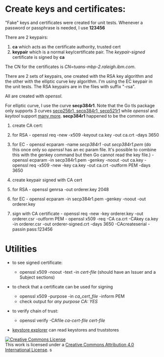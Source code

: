 # Create keys and certificates:

"Fake" keys and certificates were created for unit tests.
Whenever a password or passphrase is needed, I use **123456**

There are 2 keypairs:
1. **ca** which acts as the certificate authority, trusted cert
1. **keypair**  which is a normal key/certificate pair. The _keypair-signed_  certificate is signed by **ca**

The CN for the certificates is _CN=tuans-mbp-2.raleigh.ibm.com_.

There are 2 sets of keypairs, one created with the RSA key algorithm and the other with the elliptic curve key algorithm. I'm using the EC keypair in the unit tests. The RSA keypairs are in the files with suffix "-rsa".

All are created with *openssl*.

For elliptic curve, I use the curve **secp384r1**. Note that the Go tls package only supports 3 curves [secp256r1, secp384r1, secp521r1](https://golang.org/pkg/crypto/tls/#CurveID) while *openssl* and *keytool* support [many more](http://www.iana.org/assignments/tls-parameters/tls-parameters.xml#tls-parameters-8). **secp384r1** happened to be the common one.

1. create CA cert:
  1. for RSA
    - openssl req -new -x509 -keyout ca.key -out ca.crt  -days 3650
  1. for EC
    - openssl ecparam -name _secp384r1_ -out _secp384r1.pem_ (do this once only so *openssl* has an ec param file. It's possible to combine this with the genkey command but then Go cannot read the key file.)
    - openssl ecparam -in secp384r1.pem -genkey -noout -out ca.key
    - openssl req -x509 -new -key ca.key -out ca.crt -outform PEM -days 3650

1. create keypair signed with CA cert
  1. for RSA
    - openssl genrsa -out orderer.key 2048
  1. for EC
    - openssl ecparam -in secp384r1.pem -genkey -noout -out orderer.key
  1. sign with CA certificate
    - openssl req -new -key orderer.key -out orderer.csr -outform PEM
    - openssl x509 -req -CA ca.crt -CAkey ca.key -in orderer.csr -out  orderer-signed.crt  -days 3650  -CAcreateserial -passin pass:123456

# Utilities

- to see signed certificate:
   - openssl x509 -noout -text -in _cert-file_  (should have an Issuer and a Subject sections)

- to check that a certificate can be used for signing
  - openssl x509 -purpose -in _ca_cert_file_ -inform PEM
  - check output for _any purpose CA: YES_

- to verify chain of trust:
  - openssl verify -CAfile _ca-cert-file_ _cert-file_

- [keystore explorer](http://www.keystore-explorer.org/) can read keystores and truststores

<a rel="license" href="http://creativecommons.org/licenses/by/4.0/"><img alt="Creative Commons License" style="border-width:0" src="https://i.creativecommons.org/l/by/4.0/88x31.png" /></a><br />This work is licensed under a <a rel="license" href="http://creativecommons.org/licenses/by/4.0/">Creative Commons Attribution 4.0 International License</a>.
s
